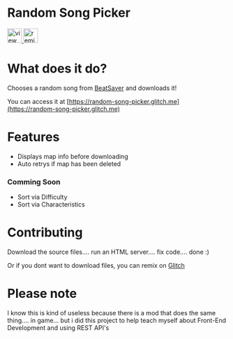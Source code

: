 # Random Song Picker

<!-- View Source Button -->
<a href="https://glitch.com/edit/?utm_content=project_random-song-picker&utm_source=view_source&utm_medium=button&utm_campaign=glitchButton#!/random-song-picker">
  <img src="https://cdn.glitch.com/2bdfb3f8-05ef-4035-a06e-2043962a3a13%2Fview-source%402x.png?1513093958802" alt="view source" height="33">
</a>
<!-- Remix Button -->
<a href="https://glitch.com/edit/?utm_content=project_random-song-picker&utm_source=remix_this&utm_medium=button&utm_campaign=glitchButton#!/remix/random-song-picker">
  <img src="https://cdn.glitch.com/2bdfb3f8-05ef-4035-a06e-2043962a3a13%2Fremix%402x.png?1513093958726" alt="remix this" height="33">
</a>
 
 # What does it do?
Chooses a random song from [BeatSaver](https://beatsaver.com) and downloads it!

You can access it at [https://random-song-picker.glitch.me](https://random-song-picker.glitch.me)

# Features

- Displays map info before downloading
- Auto retrys if map has been deleted

### Comming Soon

- Sort via Difficulty
- Sort via Characteristics

# Contributing

Download the source files.... run an HTML server.... fix code.... done :)

Or if you dont want to download files, you can remix on [Glitch](https://glitch.com/edit/?utm_content=project_random-song-picker&utm_source=remix_this&utm_medium=button&utm_campaign=glitchButton#!/remix/random-song-picker)

# Please note

I know this is kind of useless because there is a mod that does the same thing.... in game... but i did this project to help teach myself about Front-End Development and using REST API's
